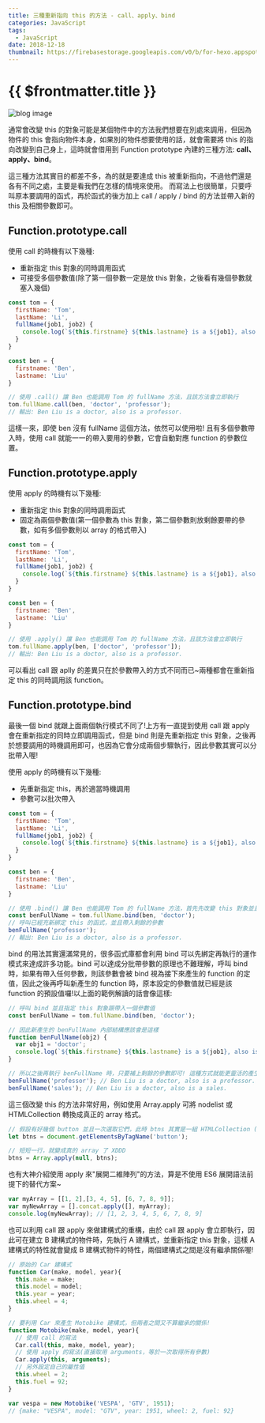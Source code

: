 ```yaml
---
title: 三種重新指向 this 的方法 - call、apply、bind
categories: JavaScript
tags:
  - JavaScript
date: 2018-12-18
thumbnail: https://firebasestorage.googleapis.com/v0/b/for-hexo.appspot.com/o/20180319-js-about-javascript.jpg?alt=media&token=68f6351d-34bc-45bf-ae3f-9671da27b39d
---
```


# {{ $frontmatter.title }}

![blog image](https://firebasestorage.googleapis.com/v0/b/for-hexo.appspot.com/o/20180319-js-about-javascript.jpg?alt=media&token=68f6351d-34bc-45bf-ae3f-9671da27b39d "這個朋友必交! 關於 JavaScript 的眉眉角角")

通常會改變 this 的對象可能是某個物件中的方法我們想要在別處來調用，但因為物件的 this 會指向物件本身，如果別的物件想要使用的話，就會需要將 this 的指向改變到自己身上，這時就會借用到 Function prototype 內建的三種方法: **call、apply、bind**。

這三種方法其實目的都差不多，為的就是要達成 this 被重新指向，不過他們還是各有不同之處，主要是看我們在怎樣的情境來使用。
而寫法上也很簡單，只要呼叫原本要調用的函式，再於函式的後方加上 call / apply / bind 的方法並帶入新的 this 及相關參數即可。

## Function.prototype.call
使用 call 的時機有以下幾種:
- 重新指定 this 對象的同時調用函式
- 可接受多個參數值(除了第一個參數一定是放 this 對象，之後看有幾個參數就塞入幾個)

```js
const tom = {
  firstName: 'Tom',
  lastName: 'Li',
  fullName(job1, job2) {
    console.log(`${this.firstname} ${this.lastname} is a ${job1}, also is a ${job2}.`);
  }
}

const ben = {
  firstname: 'Ben',
  lastname: 'Liu'
}

// 使用 .call() 讓 Ben 也能調用 Tom 的 fullName 方法，且該方法會立即執行
tom.fullName.call(ben, 'doctor', 'professor');
// 輸出: Ben Liu is a doctor, also is a professor.
```
這樣一來，即使 ben 沒有 fullName 這個方法，依然可以使用啦! 且有多個參數帶入時，使用 call 就能一一的帶入要用的參數，它會自動對應 function 的參數位置。

## Function.prototype.apply
使用 apply 的時機有以下幾種:
- 重新指定 this 對象的同時調用函式
- 固定為兩個參數值(第一個參數為 this 對象，第二個參數則放剩餘要帶的參數，如有多個參數則以 array 的格式帶入)
```js
const tom = {
  firstName: 'Tom',
  lastName: 'Li',
  fullName(job1, job2) {
    console.log(`${this.firstname} ${this.lastname} is a ${job1}, also is a ${job2}.`);
  }
}

const ben = {
  firstname: 'Ben',
  lastname: 'Liu'
}

// 使用 .apply() 讓 Ben 也能調用 Tom 的 fullName 方法，且該方法會立即執行
tom.fullName.apply(ben, ['doctor', 'professor']);
// 輸出: Ben Liu is a doctor, also is a professor.
```
可以看出 call 跟 aplly 的差異只在於參數帶入的方式不同而已~兩種都會在重新指定 this 的同時調用該 function。

## Function.prototype.bind
最後一個 bind 就跟上面兩個執行模式不同了!上方有一直提到使用 call 跟 apply 會在重新指定的同時立即調用函式，但是 bind 則是先重新指定 this 對象，之後再於想要調用的時機調用即可，也因為它會分成兩個步驟執行，因此參數其實可以分批帶入喔!

使用 apply 的時機有以下幾種:
- 先重新指定 this，再於適當時機調用
- 參數可以批次帶入
```js
const tom = {
  firstName: 'Tom',
  lastName: 'Li',
  fullName(job1, job2) {
    console.log(`${this.firstname} ${this.lastname} is a ${job1}, also is a ${job2}.`);
  }
}

const ben = {
  firstname: 'Ben',
  lastname: 'Liu'
}

// 使用 .bind() 讓 Ben 也能調用 Tom 的 fullName 方法，首先先改變 this 對象並且只帶入一個參數
const benFullName = tom.fullName.bind(ben, 'doctor');
// 呼叫已經充新綁定 this 的函式，並且帶入剩餘的參數
benFullName('professor');
// 輸出: Ben Liu is a doctor, also is a professor.
```
bind 的用法其實還滿常見的，很多函式庫都會利用 bind 可以先綁定再執行的運作模式來達成許多功能。bind 可以達成分批帶參數的原理也不難理解，呼叫 bind 時，如果有帶入任何參數，則該參數會被 bind 視為接下來產生的 function 的定值，因此之後再呼叫新產生的 function 時，原本設定的參數值就已經是該 function 的預設值囉!以上面的範例解讀的話會像這樣:
```js
// 呼叫 bind 並且指定 this 對象跟帶入一個參數值
const benFullName = tom.fullName.bind(ben, 'doctor');

// 因此新產生的 benFullName 內部結構應該會是這樣
function benFullName(obj2) {
  var obj1 = 'doctor';
  console.log(`${this.firstname} ${this.lastname} is a ${job1}, also is a ${job2}.`);
}

// 所以之後再執行 benFullName 時，只要補上剩餘的參數即可! 這種方式就能更靈活的產生不同結果
benFullName('professor'); // Ben Liu is a doctor, also is a professor.
benFullName('sales'); // Ben Liu is a doctor, also is a sales.
```

這三個改變 this 的方法非常好用，例如使用 Array.apply 可將 nodelist 或 HTMLCollection 轉換成真正的 array 格式。
```js
// 假設有好幾個 button 並且一次選取它們，此時 btns 其實是一組 HTMLCollection (類陣列但不是真的陣列)
let btns = document.getElementsByTagName('button');

// 短短一行，就變成真的 array 了 XDDD
btns = Array.apply(null, btns);
```

也有大神介紹使用 apply 來"展開二維陣列"的方法，算是不使用 ES6 展開語法前提下的替代方案~
```js
var myArray = [[1, 2],[3, 4, 5], [6, 7, 8, 9]];
var myNewArray = [].concat.apply([], myArray);
console.log(myNewArray); // [1, 2, 3, 4, 5, 6, 7, 8, 9]
```

也可以利用 call 跟 apply 來做建構式的重構，由於 call 跟 apply 會立即執行，因此可在建立 B 建構式的物件時，先執行 A 建構式，並重新指定 this 對象，這樣 A 建構式的特性就會變成 B 建構式物件的特性，兩個建構式之間是沒有繼承關係喔!
```js
// 原始的 Car 建構式
function Car(make, model, year){
  this.make = make;
  this.model = model;
  this.year = year;
  this.wheel = 4;
}

// 要利用 Car 來產生 Motobike 建構式，但兩者之間又不算繼承的關係!
function Motobike(make, model, year){
  // 使用 call 的寫法
  Car.call(this, make, model, year);
  // 使用 apply 的寫法(直接取用 arguments，等於一次取得所有參數)
  Car.apply(this, arguments);
  // 另外設定自己的屬性值
  this.wheel = 2;
  this.fuel = 92;
}

var vespa = new Motobike('VESPA', 'GTV', 1951);
// {make: "VESPA", model: "GTV", year: 1951, wheel: 2, fuel: 92}
```
